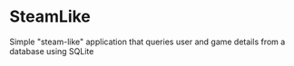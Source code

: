 # SteamLike
Simple "steam-like" application that queries user and game details from a database using SQLite
